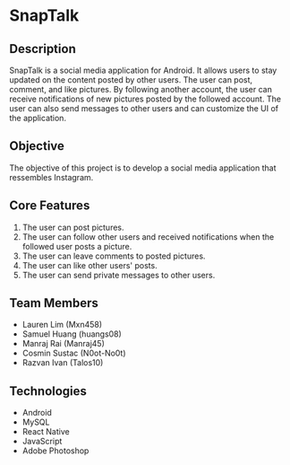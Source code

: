 # SnapTalk

## Description

SnapTalk is a social media application for Android. It allows users to stay updated on the content posted by other users. The user can post, comment, and like pictures. By following another account, the user can receive notifications of new pictures posted by the followed account. The user can also send messages to other users and can customize the UI of the application.

## Objective

The objective of this project is to develop a social media application that ressembles Instagram.

## Core Features

1. The user can post pictures.
2. The user can follow other users and received notifications when the followed user posts a picture.
3. The user can leave comments to posted pictures.
4. The user can like other users' posts.
5. The user can send private messages to other users.

## Team Members

* Lauren Lim (Mxn458)
* Samuel Huang (huangs08)
* Manraj Rai (Manraj45)
* Cosmin Sustac (N0ot-No0t)
* Razvan Ivan (Talos10)

## Technologies
* Android
* MySQL
* React Native
* JavaScript
* Adobe Photoshop